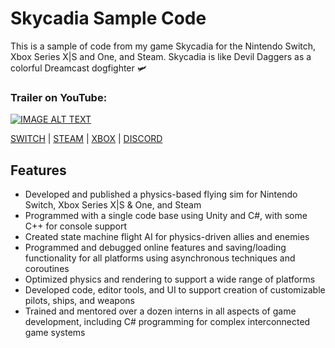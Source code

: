 # Skycadia Sample Code

This is a sample of code from my game Skycadia for the Nintendo Switch, Xbox Series X|S and One, and Steam. Skycadia is like Devil Daggers as a colorful Dreamcast dogfighter 🛩

### Trailer on YouTube:
[![IMAGE ALT TEXT](http://img.youtube.com/vi/gDtXkr43mto/0.jpg)](http://www.youtube.com/watch?v=gDtXkr43mto "Video Title")

[SWITCH](http://bit.ly/3RDHXxF) | [STEAM](http://bit.ly/32S03G2) | [XBOX](http://bit.ly/3aYlCsF) | [DISCORD](http://discord.gg/WKfCXKnh5b)

## Features
- Developed and published a physics-based flying sim for Nintendo Switch, Xbox Series X|S & One, and Steam
- Programmed with a single code base using Unity and C#, with some C++ for console support
- Created state machine flight AI for physics-driven allies and enemies
- Programmed and debugged online features and saving/loading functionality for all platforms using asynchronous techniques and coroutines
- Optimized physics and rendering to support a wide range of platforms
- Developed code, editor tools, and UI to support creation of customizable pilots, ships, and weapons
- Trained and mentored over a dozen interns in all aspects of game development, including C# programming for complex interconnected game systems
